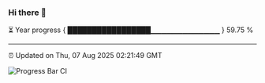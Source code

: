 ### Hi there 👋

⏳ Year progress { █████████████████▁▁▁▁▁▁▁▁▁▁▁▁▁ } 59.75 %

---

⏰ Updated on Thu, 07 Aug 2025 02:21:49 GMT

![Progress Bar CI](https://github.com/ZhaoGui/ZhaoGui/workflows/Progress%20Bar%20CI/badge.svg)
